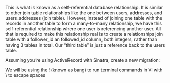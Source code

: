 This is what is known as a self-referential database relationship. It is similar to other join table relationships like the one between users, addresses, and users_addresses (join table). However, instead of joining one table with the records in another table to form a many-to-many relationship, we have this self-referential relationship where one user is referencing another user. All that is required to make this relationship real is to create a relationships join table with a follower_id an followed_id column, both integers, rather than having 3 tables in total. Our “third table” is just a reference back to the users table.

Assuming you’re using ActiveRecord with Sinatra, create a new migration:

We will be using the ! (known as bang) to run terminal commands in Vi with \ to escape spaces 
